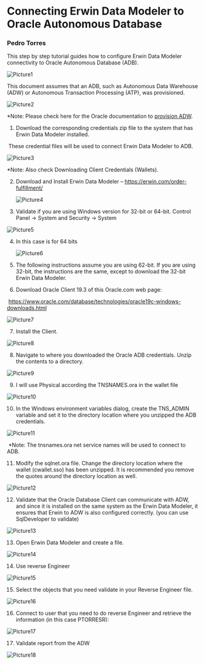 # **Connecting Erwin Data Modeler to Oracle Autonomous Database**

### Pedro Torres

This step by step tutorial guides how to configure Erwin Data Modeler connectivity to Oracle Autonomous Database (ADB).

![Picture1](./images/ERWINpic1.png)

This document assumes that an ADB, such as Autonomous Data Warehouse (ADW) or Autonomous Transaction Processing (ATP), was provisioned.

![Picture2](./images/ERWINpic2.png)

*Note: Please check here for the Oracle documentation to [provision ADW](https://www.oracle.com/webfolder/technetwork/tutorials/obe/cloud/adwc/OBE_Provisioning_Autonomous_Data_Warehouse_Cloud_bak/provisioning_autonomous_data_warehouse_cloud_v2.html).

1. Download the corresponding credentials zip file to the system that has Erwin Data Modeler installed.

​	These credential files will be used to connect Erwin Data Modeler to ADB.

![Picture3](./images/ERWINpic3.png)

*Note: Also check Downloading Client Credentials (Wallets).

2. Download and Install Erwin Data Modeler – https://erwin.com/order-fulfillment/

   ![Picture4](./images/ERWINpic4.png)

3. Validate if you are using Windows version for 32-bit or 64-bit. Control Panel -> System and Security -> System

![Picture5](./images/ERWINpic5.png)

4. In this case is for 64 bits

   ![Picture6](./images/ERWINpic6.png)

5. The following instructions assume you are using 62-bit. If you are using 32-bit, the instructions are the same, except to download the 32-bit Erwin Data Modeler.

6. Download Oracle Client 19.3 of this Oracle.com web page:

​		https://www.oracle.com/database/technologies/oracle19c-windows-downloads.html

![Picture7](./images/ERWINpic7.png)

7. Install the Client.

![Picture8](./images/ERWINpic8.png)

8. Navigate to where you downloaded the Oracle ADB credentials. Unzip the contents to a directory.

![Picture9](./images/ERWINpic9.png)

9. I will use Physical according the TNSNAMES.ora in the wallet file

![Picture10](./images/ERWINpic10.png)

10. In the Windows environment variables dialog, create the TNS_ADMIN variable and set it to the directory location where you unzipped the ADB credentials.

![Picture11](./images/ERWINpic11.png)

​		*Note: The tnsnames.ora net service names will be used to connect to ADB.

11. Modify the sqlnet.ora file. Change the directory location where the wallet (cwallet.sso) has been unzipped. It is recommended you remove the quotes around the directory location as well.

![Picture12](./images/ERWINpic12.png)

12. Validate that the Oracle Database Client can communicate with ADW, and since it is installed on the same system as the Erwin Data Modeler, it ensures that Erwin to ADW is also configured correctly. (you can use SqlDeveloper to validate)

![Picture13](./images/ERWINpic13.png)

13. Open Erwin Data Modeler and create a file.

![Picture14](./images/ERWINpic14.png)

14. Use reverse Engineer

![Picture15](./images/ERWINpic15.png)

15. Select the objects that you need validate in your Reverse Engineer file.

![Picture16](./images/ERWINpic16.png)

16. Connect to user that you need to do reverse Engineer and retrieve the information (in this case PTORRESR):

![Picture17](./images/ERWINpic17.png)

17. Validate report from the ADW

![Picture18](./images/ERWINpic18.png)